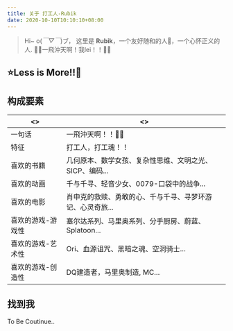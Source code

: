 ```yaml
---
title: 关于 打工人-Rubik
date: 2020-10-10T10:10:10+08:00
---
```


> Hi~ o(*￣▽￣*)ブ， 这里是 **Rubik**，一个友好随和的人🎨，一个心怀正义的人. 🐱‍🏍一飛沖天啊！我lei！！🐱‍🏍

## **⭐Less is More!!🌌**

## **构成要素**

|<>|<>|
|---|---|
|一句话|一飛沖天啊！！🐱‍🏍|
|特征|打工人，打工魂！！|
|喜欢的书籍|几何原本、数学女孩、复杂性思维、文明之光、SICP、编码...|
|喜欢的动画|千与千寻、轻音少女、0079-口袋中的战争...|
|喜欢的电影|肖申克的救赎、勇敢的心、千与千寻、寻梦环游记、心灵奇旅...|
|喜欢的游戏-游戏性|塞尔达系列、马里奥系列、分手厨房、蔚蓝、Splatoon...|
|喜欢的游戏-艺术性|Ori、血源诅咒、黑暗之魂、空洞骑士...|
|喜欢的游戏-创造性|DQ建造者，马里奥制造, MC...|

## **找到我**

To Be Coutinue..